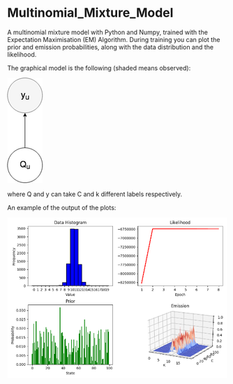 # Multinomial_Mixture_Model
A multinomial mixture model with Python and Numpy, trained with the Expectation Maximisation (EM) Algorithm. During training you can plot the prior and emission probabilities, along with the data distribution and the likelihood.

The graphical model is the following (shaded means observed):

![Multinomial Mixture model](/images/mmm.png)

where Q and y can take C and k different labels respectively.

An example of the output of the plots:

![Example](/images/example.png)